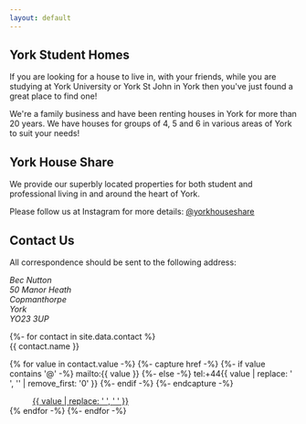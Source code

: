 ```yaml
---
layout: default
---
```


## York Student Homes

If you are looking for a house to live in, with your friends, while you are studying at York University or York St John in York then you've just found a great place to find one!

We're a family business and have been renting houses in York for more than 20 years. We have houses for groups of 4, 5 and 6 in various areas of York to suit your needs!

## York House Share

We provide our superbly located properties for both student and professional living in and around the heart of York.

Please follow us at Instagram for more details: [@yorkhouseshare](https://www.instagram.com/yorkhouseshare/)

## Contact Us

All correspondence should be sent to the following address:

<address>
    Bec Nutton<br />
    50 Manor Heath<br />
    Copmanthorpe<br />
    York<br />
    YO23 3UP<br />
</address>

<dl>
{%- for contact in site.data.contact %}
  <dt>{{ contact.name }}</dt>

  {% for value in contact.value -%}
  {%- capture href -%}
    {%- if value contains '@' -%}
      mailto:{{ value }}
    {%- else -%}
      tel:+44{{ value | replace: ' ', '' | remove_first: '0' }}
    {%- endif -%}
  {%- endcapture -%}

  <dd><a href="{{ href }}">{{ value | replace: ' ', '&nbsp;' }}</a></dd>
  {% endfor -%}
{%- endfor -%}
</dl>
